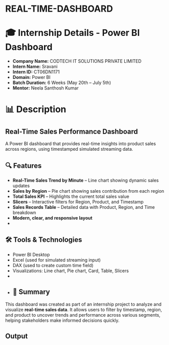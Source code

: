 # REAL-TIME-DASHBOARD
# 🎓 Internship Details - Power BI Dashboard

- **Company Name:** CODTECH IT SOLUTIONS PRIVATE LIMITED  
- **Intern Name:** Sravani  
- **Intern ID:** CT06DN1171  
- **Domain:** Power BI  
- **Batch Duration:** 6 Weeks (May 20th – July 5th)  
- **Mentor:** Neela Santhosh Kumar
  
 # 📊 Description 
## Real-Time Sales Performance Dashboard

A Power BI dashboard that provides real-time insights into product sales across regions, using timestamped simulated streaming data.

## 🔍 Features

- **Real-Time Sales Trend by Minute** – Line chart showing dynamic sales updates  
- **Sales by Region** – Pie chart showing sales contribution from each region  
- **Total Sales KPI** – Highlights the current total sales value  
- **Slicers** – Interactive filters for Region, Product, and Timestamp  
- **Sales Records Table** – Detailed data with Product, Region, and Time breakdown  
- **Modern, clear, and responsive layout**
- 
## 🛠️ Tools & Technologies

- Power BI Desktop  
- Excel (used for simulated streaming input)  
- DAX (used to create custom time field)  
- Visualizations: Line chart, Pie chart, Card, Table, Slicers
- 
- ## 📌 Summary
This dashboard was created as part of an internship project to analyze and visualize **real-time sales data**. It allows users to filter by timestamp, region, and product to uncover trends and performance across various segments, helping stakeholders make informed decisions quickly.

## Output


